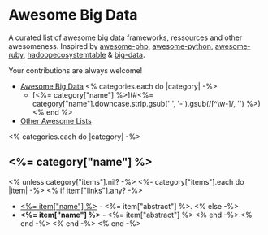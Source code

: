 # Awesome Big Data

A curated list of awesome big data frameworks, ressources and other awesomeness. Inspired by [awesome-php](https://github.com/ziadoz/awesome-php), [awesome-python](https://github.com/vinta/awesome-python), [awesome-ruby](https://github.com/Sdogruyol/awesome-ruby), [hadoopecosystemtable](http://hadoopecosystemtable.github.io/) & [big-data](http://blog.andreamostosi.name/big-data/).

Your contributions are always welcome!

- [Awesome Big Data](#awesome-bigdata)
<% categories.each do |category| -%>
    - [<%= category["name"] %>](#<%= category["name"].downcase.strip.gsub(' ', '-').gsub(/[^\w-]/, '') %>)
<% end %>
- [Other Awesome Lists](#other-awesome-lists)

<% categories.each do |category| -%>

## <%= category["name"] %>

<% unless category["items"].nil? -%>
<%- category["items"].each do |item| -%>
<% if item["links"].any? -%>
* [<%= item["name"] %>](<%= item["links"][0]["url"] %>) - <%= item["abstract"] %>.
<% else -%>
* **<%= item["name"] %>** - <%= item["abstract"] %>
<% end -%>
<% end -%>
<% end -%>
<% end -%>

